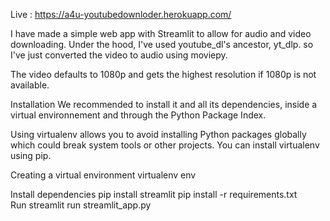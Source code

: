 Live : https://a4u-youtubedownloder.herokuapp.com/

I have made a simple web app with Streamlit to allow for audio and video downloading. Under the hood, I've used youtube_dl's ancestor, yt_dlp. so I've just converted the video to audio using moviepy.

The video defaults to 1080p and gets the highest resolution if 1080p is not available.

Installation
We recommended to install it and all its dependencies, inside a virtual environnement and through the Python Package Index.

Using virtualenv allows you to avoid installing Python packages globally which could break system tools or other projects. You can install virtualenv using pip.

Creating a virtual environment
  virtualenv env
  
Install dependencies
  pip install streamlit
  pip install -r requirements.txt  
Run
  streamlit run streamlit_app.py
